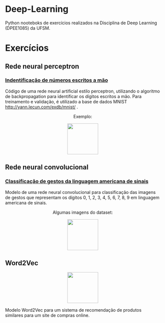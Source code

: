 # Deep-Learning

Python nooteboks de exercícios realizados na Disciplina de Deep Learning (DPEE1085) da UFSM.

# Exercícios

## Rede neural perceptron

### <a href = "https://github.com/gomeslucasm/Deep-Learning/blob/master/Exerc_Backprop_MNIST_Lucas_Gomes.ipynb" >Indentificação de números escritos a mão </a>

Código de uma rede neural artificial estilo perceptron, utilizando o algoritmo de backpropagation para identificar
os dígitos escritos a mão. Para treinamento e validação, é utilizado a base de dados MNIST <a> http://yann.lecun.com/exdb/mnist/ </a>.

<p align="center">
  Exemplo:
</p>

<p align="center">
  <img width="100" height="100" src="https://user-images.githubusercontent.com/44169749/96166004-c7641980-0ef3-11eb-93ec-8cfa12578646.PNG">
</p>

## Rede neural convolucional



### <a href = "https://github.com/gomeslucasm/Deep-Learning/blob/master/Exerc_SINAIS_Lucas_Gomes.ipynb" >Classificação de gestos da linguagem americana de sinais </a>

Modelo de uma rede neural convolucional para classificação das imagens de gestos que representam os dígitos 0, 1, 2, 3, 4, 5, 6, 7, 8,
9 em linguagem americana de sinais.


<p align="center">
  Algumas imagens do dataset:
</p>

<p align="center">
  <img max-width = '100%' height="100" src="https://user-images.githubusercontent.com/44169749/96176278-86bfcc80-0f02-11eb-98b8-f6aa4282bbc5.png">
</p>



## Word2Vec

<p align="center">
  <img max-width = '100%' height="100" src="https://user-images.githubusercontent.com/44169749/96176278-86bfcc80-0f02-11eb-98b8-f6aa4282bbc5.png">
</p>

Modelo Word2Vec para um sistema de recomendação de produtos similares para um site de compras online.

### 

